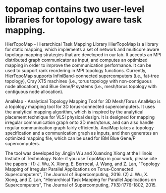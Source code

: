 # topomap contains two user-level libraries for topology aware task mapping. 
HierTopoMap - Hierarchical Task Mapping Library
HierTopoMap is a library for static mapping, which implements a set of network and multicore aware topology mapping strategies that are developed in our lab. It accepts an MPI distributed graph communicator as input, and computes an optimized mapping in order to improve the communication performance. It can be used to support rank reordering in MPI topology functions. Currently, HierTopoMap supports InfiniBand-connected supercomputers (i.e., fat-tree topology), Cray XT5 machines (i.e., torus topology with non-contiguous node allocation), and Blue Gene/P systems (i.e., mesh/torus topology with contiguous node allocation).

AnalMap - Analytical Topology Mapping Tool for 3D Mesh/Torus
AnalMap is a topology mapping tool for 3D torus-connected supercomputers. It uses the analytical mapping algorithm, which is inspired by the analytical placement technique for VLSI physical design. It is designed for mapping irregular communication graph onto 3D mesh/torus, and can also handle regular communication graph fairly efficiently. AnalMap takes a topology specification and a communication graph as inputs, and then generates an optimized mapping file, which can be used for IBM Blue Gene/P supercomputers.

The tool was developed by Jingjin Wu and Xuanxing Xiong at the Illinois Instiute of Technology. 
Note: if you use TopoMap in your work, please cite the papers : (1) J. Wu, X. Xiong, E. Berrocal, J. Wang, and Z. Lan, "Topology Mapping of Irregular Parallel Applications on Torus-Connected Supercomputers", The Journal of Supercomputing, 2016. (2) J. Wu, X. Xiong, and Z. Lan, "Hierarchical Task Mapping for Parallel Applications on Supercomputers", The Journal of Supercomputing, 71(5):1776-1802, 2015.
